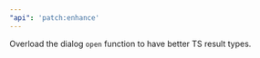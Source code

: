 ```yaml
---
"api": 'patch:enhance'
---
```


Overload the dialog `open` function to have better TS result types.
